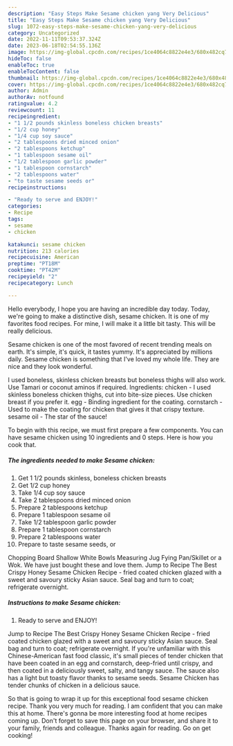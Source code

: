 ```yaml
---
description: "Easy Steps Make Sesame chicken yang Very Delicious"
title: "Easy Steps Make Sesame chicken yang Very Delicious"
slug: 1072-easy-steps-make-sesame-chicken-yang-very-delicious
category: Uncategorized
date: 2022-11-11T09:53:37.324Z
date: 2023-06-18T02:54:55.136Z
image: https://img-global.cpcdn.com/recipes/1ce4064c8822e4e3/680x482cq70/sesame-chicken-recipe-main-photo.jpg
hideToc: false
enableToc: true
enableTocContent: false
thumbnail: https://img-global.cpcdn.com/recipes/1ce4064c8822e4e3/680x482cq70/sesame-chicken-recipe-main-photo.jpg
cover: https://img-global.cpcdn.com/recipes/1ce4064c8822e4e3/680x482cq70/sesame-chicken-recipe-main-photo.jpg
author: Admin
authorAv: notfound
ratingvalue: 4.2
reviewcount: 11
recipeingredient:
- "1 1/2 pounds skinless boneless chicken breasts"
- "1/2 cup honey"
- "1/4 cup soy sauce"
- "2 tablespoons dried minced onion"
- "2 tablespoons ketchup"
- "1 tablespoon sesame oil"
- "1/2 tablespoon garlic powder"
- "1 tablespoon cornstarch"
- "2 tablespoons water"
- "to taste sesame seeds or"
recipeinstructions:

- "Ready to serve and ENJOY!"
categories:
- Recipe
tags:
- sesame
- chicken

katakunci: sesame chicken 
nutrition: 213 calories
recipecuisine: American
preptime: "PT18M"
cooktime: "PT42M"
recipeyield: "2"
recipecategory: Lunch

---
```



Hello everybody, I hope you are having an incredible day today. Today, we're going to make a distinctive dish, sesame chicken. It is one of my favorites food recipes. For mine, I will make it a little bit tasty. This will be really delicious.

Sesame chicken is one of the most favored of recent trending meals on earth. It's simple, it's quick, it tastes yummy. It's appreciated by millions daily. Sesame chicken is something that I've loved my whole life. They are nice and they look wonderful.

I used boneless, skinless chicken breasts but boneless thighs will also work. Use Tamari or coconut aminos if required. Ingredients: chicken - I used skinless boneless chicken thighs, cut into bite-size pieces. Use chicken breast if you prefer it. egg - Binding ingredient for the coating. cornstarch - Used to make the coating for chicken that gives it that crispy texture. sesame oil - The star of the sauce!


To begin with this recipe, we must first prepare a few components. You can have sesame chicken using 10 ingredients and 0 steps. Here is how you cook that.

<!--inarticleads1-->

##### The ingredients needed to make Sesame chicken:

1. Get 1 1/2 pounds skinless, boneless chicken breasts
1. Get 1/2 cup honey
1. Take 1/4 cup soy sauce
1. Take 2 tablespoons dried minced onion
1. Prepare 2 tablespoons ketchup
1. Prepare 1 tablespoon sesame oil
1. Take 1/2 tablespoon garlic powder
1. Prepare 1 tablespoon cornstarch
1. Prepare 2 tablespoons water
1. Prepare to taste sesame seeds, or


Chopping Board Shallow White Bowls Measuring Jug Fying Pan/Skillet or a Wok. We have just bought these and love them. Jump to Recipe The Best Crispy Honey Sesame Chicken Recipe - fried coated chicken glazed with a sweet and savoury sticky Asian sauce. Seal bag and turn to coat; refrigerate overnight. 

<!--inarticleads2-->

##### Instructions to make Sesame chicken:


1. Ready to serve and ENJOY!

Jump to Recipe The Best Crispy Honey Sesame Chicken Recipe - fried coated chicken glazed with a sweet and savoury sticky Asian sauce. Seal bag and turn to coat; refrigerate overnight. If you&#39;re unfamiliar with this Chinese-American fast food classic, it&#39;s small pieces of tender chicken that have been coated in an egg and cornstarch, deep-fried until crispy, and then coated in a deliciously sweet, salty, and tangy sauce. The sauce also has a light but toasty flavor thanks to sesame seeds. Sesame Chicken has tender chunks of chicken in a delicious sauce. 

So that is going to wrap it up for this exceptional food sesame chicken recipe. Thank you very much for reading. I am confident that you can make this at home. There's gonna be more interesting food at home recipes coming up. Don't forget to save this page on your browser, and share it to your family, friends and colleague. Thanks again for reading. Go on get cooking!
